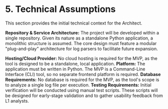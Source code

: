 # 5. Technical Assumptions

This section provides the initial technical context for the Architect.

**Repository & Service Architecture:** The project will be developed within a single repository. Given its nature as a standalone Python application, a monolithic structure is assumed. The core design must feature a modular "plug-and-play" architecture for log parsers to facilitate future expansion.

**Hosting/Cloud Provider:** No cloud hosting is required for the MVP, as the tool is designed to be a standalone, local application.
**Platform:** The application must be written in Python. The MVP is a Command-Line Interface (CLI) tool, so no separate frontend platform is required.
**Database Requirements:** No database is required for the MVP, as the tool's scope is to analyze a single log file per execution.
**Testing Requirements:** Initial verification will be conducted using manual test scripts. These scripts will be designed for early-stage validation and to gather usability feedback from L1 analysts.
